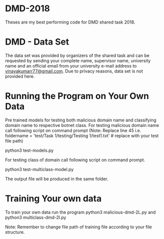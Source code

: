 # DMD-2018

Theses are my best performing code for DMD shared task 2018. 

# DMD - Data Set

The data set was provided by organizers of the shared task and can be requested by sending your complete name, supervisor name, university name and an official email from your university e-mail address to vinayakumarr77@gmail.com. Due to privacy reasons, data set is not provided here.

# Running the Program on Your Own Data

Pre trained models for testing both malicious domain name and classifying domain name to respective botnet class. For testing malicious domain name call following script on command prompt
(Note: Replace line 45 i.e. foldername = 'test/Task 1/testing/Testing 1/test1.txt'  # replace with your test file path)

python3 test-models.py

For testing class of domain call following script on command prompt.

python3 test-multiclass-model.py

The output file will be produced in the same folder.

# Training Your own data

To train your own data run the program 
python3 malicious-dmd-2L.py 
and 
python3 multiclass-dmd-2l.py 

Note: Remember to change file path of training file according to your file structure.

